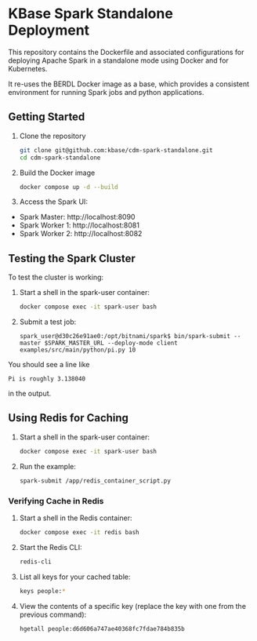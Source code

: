 # KBase Spark Standalone Deployment

This repository contains the Dockerfile and associated configurations for deploying
Apache Spark in a standalone mode using Docker and for Kubernetes.

It re-uses the BERDL Docker image as a base, which provides a consistent environment for running Spark jobs and python
applications. 

## Getting Started

1. Clone the repository

    ```bash
    git clone git@github.com:kbase/cdm-spark-standalone.git
    cd cdm-spark-standalone
    ```

2. Build the Docker image

    ```bash
    docker compose up -d --build
    ```

3. Access the Spark UI:
- Spark Master: http://localhost:8090
- Spark Worker 1: http://localhost:8081
- Spark Worker 2: http://localhost:8082

## Testing the Spark Cluster

To test the cluster is working:

1. Start a shell in the spark-user container:
    ```bash
    docker compose exec -it spark-user bash
    ```

2. Submit a test job:
    ```
    spark_user@d30c26e91ae0:/opt/bitnami/spark$ bin/spark-submit --master $SPARK_MASTER_URL --deploy-mode client examples/src/main/python/pi.py 10
    ```

You should see a line like

```
Pi is roughly 3.138040
```

in the output.

## Using Redis for Caching

1. Start a shell in the spark-user container:
   ```bash
   docker compose exec -it spark-user bash
   ```

2. Run the example:
   ```bash
   spark-submit /app/redis_container_script.py
   ```

### Verifying Cache in Redis

1. Start a shell in the Redis container:
   ```bash
   docker compose exec -it redis bash
   ```

2. Start the Redis CLI:
   ```bash
   redis-cli
   ```

3. List all keys for your cached table:
   ```bash
   keys people:*
   ```

4. View the contents of a specific key (replace the key with one from the previous command):
   ```bash
   hgetall people:d6d606a747ae40368fc7fdae784b835b
   ```